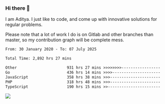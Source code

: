 ### Hi there 👋

I am Aditya. I just like to code, and come up with innovative solutions for regular problems.

Please note that a lot of work I do is on Gitlab and other branches than master, so my contribution graph will be complete mess.

<!--START_SECTION:waka-->

```txt
From: 30 January 2020 - To: 07 July 2025

Total Time: 2,892 hrs 27 mins

Other                      931 hrs 27 mins >>>>>>>>-----------------   32.20 %
Go                         436 hrs 14 mins >>>>---------------------   15.08 %
JavaScript                 358 hrs 38 mins >>>----------------------   12.40 %
PHP                        318 hrs 48 mins >>>----------------------   11.02 %
TypeScript                 190 hrs 15 mins >>-----------------------   06.58 %
```

<!--END_SECTION:waka-->

![](https://komarev.com/ghpvc/?username=BrainBuzzer)

